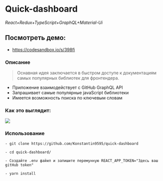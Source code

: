 # Quick-dashboard
*React+Redux+TypeScript+GraphQL+Material-Ui*

## Посмотреть демо:
-  https://codesandbox.io/s/398fi

### Описание
> Оснавная идея заключается в быстром доступе к документациям самых популярных библиотек для фронтендера.

- Приложение взаимодействует с GitHub GraphQL API
- Запрашивает самые популярные javaScript библиотеки
- Имеется возможность поиска по ключевым словам

### Как это выглядит:
![](quick-dashboard.gif)

### Использование
```
- git clone https://github.com/Konstantin9595/quick-dashboard

- cd quick-dashboard/

- Создайте .env файил и запишите перемунную REACT_APP_TOKEN="Здесь ваш gitHub token" 

- yarn install

```
